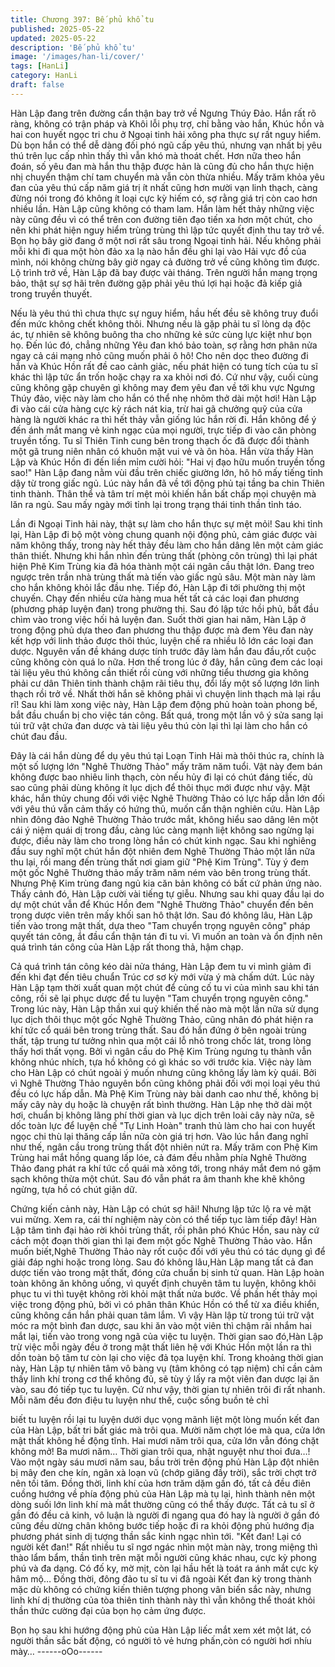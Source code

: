 ```yaml
---
title: Chương 397: Bế phủ khổ tu
published: 2025-05-22
updated: 2025-05-22
description: 'Bế phủ khổ tu'
image: '/images/han-li/cover/'
tags: [HanLi]
category: HanLi
draft: false
---
```


Hàn Lập đang trên đường cẩn thận bay trở về Ngưng Thúy Đảo.
Hắn rất rõ ràng, không có trận pháp và Khôi lỗi phụ trợ, chỉ bằng
vào hắn, Khúc hồn và hai con huyết ngọc tri chu ở Ngoại tinh hải
xông pha thực sự rất nguy hiểm.
Dù bọn hắn có thể dễ dàng đối phó ngũ cấp yêu thú, nhưng vạn
nhất bị yêu thú trên lục cấp nhìn thấy thì vẫn khó mà thoát chết.
Hơn nữa theo hắn đoán, số yêu đan mà hắn thu thập được hản là
cũng đủ cho hắn thực hiện nhị chuyển thậm chí tam chuyển mà
vẫn còn thừa nhiều.
Mấy trăm khỏa yêu đan của yêu thú cấp năm giá trị ít nhất cũng
hơn mười vạn linh thạch, càng đừng nói trong đó không ít loại
cực kỳ hiếm có, sợ rằng giá trị còn cao hơn nhiều lần.
Hàn Lập cũng không có tham lam.
Hắn làm hết thảy những việc này cũng đều vì có thể trên con
đường tiên đạo tiến xa hơn một chút, cho nên khi phát hiện nguy
hiểm trùng trùng thì lập tức quyết định thu tay trở về.
Bọn họ bây giờ đang ở một nơi rất sâu trong Ngoại tinh hải.
Nếu không phải mỗi khi đi qua một hòn đảo xa lạ nào hắn đều ghi
lại vào Hải vực đồ của mình, nói không chừng bây giờ ngay cả
đường trở về cũng không tìm được.
Lộ trình trở về, Hàn Lập đã bay được vài tháng.
Trên người hắn mang trọng bảo, thật sự sợ hãi trên đường gặp
phải yêu thú lợi hại hoặc đả kiếp giả trong truyền thuyết.

Nếu là yêu thú thì chưa thực sự nguy hiểm, hầu hết đều sẽ không
truy đuổi đến mức không chết không thôi.
Nhưng nếu là gặp phải tu sĩ lòng dạ độc ác, tự nhiên sẽ không
buông tha cho những kẻ sức cùng lực kiệt như bọn họ.
Đến lúc đó, chẳng những Yêu đan khó bảo toàn, sợ rằng hơn
phân nửa ngay cả cái mạng nhỏ cũng muốn phải ô hô!
Cho nên dọc theo đường đi hắn và Khúc Hồn rất đề cao cảnh
giảc, nếu phát hiện có tung tích của tu sĩ khác thì lập tức ẩn trốn
hoặc chạy ra xa khỏi nơi đó.
Cứ như vậy, cuối cùng cũng không gặp chuyên gì không may
đem yêu đan về tới khu vực Ngưng Thúy đảo, việc này làm cho
hắn có thể nhẹ nhõm thở dài một hơi!
Hàn Lập đi vào cái cửa hàng cực kỳ rách nát kia, trừ hai gã
chưởng quỹ của cửa hàng là người khác ra thì hết thảy vẫn giống
lúc hắn rời đi.
Hắn không để ý đến ánh mắt mang vẻ kinh ngạc của mọi người,
trực tiếp đi vào căn phòng truyền tống.
Tu sĩ Thiên Tinh cung bên trong thạch ốc đã được đổi thành một
gã trung niên nhân có khuôn mặt vui vẻ và ôn hòa.
Hắn vừa thấy Hàn Lập và Khúc Hồn đi đến liền mỉm cười hỏi:
"Hai vị đạo hữu muốn truyền tống sao!"
Hàn Lập đang nằm vùi đầu trên chiếc giường lớn, hô hô mấy
tiếng tỉnh dậy từ trong giấc ngủ.
Lúc này hắn đã về tới động phủ tại tầng ba chin Thiên tinh thành.
Thân thể và tâm trí mệt mỏi khiến hắn bất chấp mọi chuyện mà
lăn ra ngủ. Sau mấy ngày mới tỉnh lại trong trạng thái tinh thần
tỉnh táo.

Lần đi Ngoại Tinh hải này, thật sự làm cho hắn thực sự mệt mỏi!
Sau khi tỉnh lại, Hàn Lập đi bộ một vòng chung quanh nội động
phủ, cảm giác được vài năm không thấy, trong này hết thảy đều
làm cho hắn dâng lên một cảm giác thân thiết.
Nhưng khi hắn nhìn đến trùng thất (phòng côn trùng) thì lại phát
hiện Phê Kim Trùng kia đã hóa thành một cái ngân cầu thật lớn.
Đang treo ngược trên trần nhà trùng thất mà tiến vào giấc ngủ
sâu.
Một màn này làm cho hắn không khỏi lắc đầu nhẹ.
Tiếp đó, Hàn Lập đi tới phường thị một chuyến. Chạy đến nhiều
cửa hàng mua hết tất cả các loại đan phương (phương pháp
luyện đan) trong phường thị.
Sau đó lập tức hồi phủ, bắt đầu chìm vào trong việc hối hả luyện
đan.
Suốt thời gian hai năm, Hàn Lập ở trong động phủ dựa theo đan
phương thu thập được mà đem Yêu đan này kết hợp với linh thảo
được thôi thúc, luyện chế ra nhiều lô lớn các loại đan dược.
Nguyên vấn đề kháng dược tính trước đây làm hắn đau đầu,rốt
cuộc cũng không còn quá lo nữa.
Hơn thế trong lúc ở đây, hắn cũng đem các loại tài liệu yêu thú
không cần thiết rồi cùng với những tiểu thương gia không phải cư
dân Thiên tinh thành chậm rãi tiêu thụ, đổi lấy một số lượng lớn
linh thạch rồi trở về.
Nhất thời hắn sẽ không phải vì chuyện linh thạch mà lại rầu rĩ!
Sau khi làm xong việc này, Hàn Lập đem động phủ hoàn toàn
phong bế, bắt đầu chuẩn bị cho việc tán công.
Bất quá, trong một lần vô ý sửa sang lại túi trữ vật chứa đan dược
và tài liệu yêu thú còn lại thì lại làm cho hắn có chút đau đầu.

Đây là cái hắn dùng để dụ yêu thú tại Loạn Tinh Hải mà thôi thúc
ra, chính là một số lượng lớn "Nghê Thường Thảo" mấy trăm năm
tuổi.
Vật này đem bán không được bao nhiêu linh thạch, còn nếu hủy
đi lại có chút đáng tiếc, dù sao cũng phải dùng không ít lục dịch
để thôi thục mới được như vậy.
Mặt khác, hắn thủy chung đối với việc Nghê Thường Thảo có lực
hấp dẫn lớn đối với yêu thú vẫn cảm thấy có hứng thủ, muốn cẩn
thận nghiên cứu.
Hàn Lập nhìn đông đảo Nghê Thường Thảo trước mắt, không
hiểu sao dâng lên một cái ý niệm quái dị trong đầu, càng lúc càng
mạnh liệt không sao ngừng lại được, điều này làm cho trong lòng
hắn có chút kinh ngạc.
Sau khi nghiêng đầu suy nghĩ một chút hắn đột nhiên đem Nghê
Thường Thảo một lần nữa thu lại, rồi mang đến trùng thất nơi
giam giữ "Phệ Kim Trùng".
Tùy ý đem một gốc Nghê Thường thảo mấy trăm năm ném vào
bên trong trùng thất.
Nhưng Phệ Kim trùng đang ngủ kia căn bản không có bất cứ
phản ứng nào.
Thấy cảnh đó, Hàn Lập cười vài tiếng tự giễu.
Nhưng sau khi quay đầu lại do dự một chút vẫn để Khúc Hồn đem
"Nghê Thường Thảo" chuyển đến bên trong dược viên trên mấy
khối san hô thật lớn.
Sau đó không lâu, Hàn Lập tiến vào trong mật thất, dựa theo
"Tam chuyển trọng nguyên công" pháp quyết tán công, ắt đầu cẩn
thận tán đi tu vi.
Vì muốn an toàn và ổn định nên quá trình tán công của Hàn Lập
rất thong thả, hậm chạp.

Cả quá trình tán công kéo dài nửa tháng, Hàn Lập đem tu vi mình
giảm đi đến khi đạt đến tiêu chuẩn Trúc cơ sơ kỳ mới vừa ý mà
chấm dứt.
Lúc này Hàn Lập tạm thời xuất quan một chút để củng cố tu vi
của mình sau khi tán công, rồi sẽ lại phục dược để tu luyện "Tam
chuyển trọng nguyên công."
Trong lúc này, Hàn Lập thần xui quỷ khiến thế nào mà một lần
nữa sử dụng lục dịch thôi thục một gốc Nghê Thường Thảo, cũng
nhân đó phát hiện ra khí tức cổ quái bên trong trùng thất.
Sau đó hắn đứng ở bên ngoài trùng thất, tập trung tư tưởng nhìn
qua một cái lỗ nhỏ trong chốc lát, trong lòng thấy hơi thất vọng.
Bởi vì ngân cầu do Phệ Kim Trùng ngưng tụ thành vẫn không
nhúc nhích, tựa hồ không có gì khác so với trước kia.
Việc này làm cho Hàn Lập có chút ngoài ý muốn nhưng cũng
không lấy làm kỳ quái.
Bởi vì Nghê Thường Thảo nguyên bổn cũng không phải đối với
mọi loại yêu thú đều có lực hấp dẫn.
Mà Phệ Kim Trùng này bài danh cao như thế, không bị mấy cây
này dụ hoặc là chuyện rất bình thường.
Hàn Lập nhẹ thở dài một hơi, chuẩn bị không lãng phí thời gian
và lục dịch trên loài cây này nữa, sẽ dốc toàn lực để luyện chế
"Tự Linh Hoàn" tranh thủ làm cho hai con huyết ngọc chi thù lại
thăng cấp lần nữa còn giá trị hơn.
Vào lúc hắn đang nghĩ như thế, ngân cầu trong trùng thất đột
nhiên nứt ra.
Mấy trăm con Phệ Kim Trùng hai mắt hồng quang lấp lóe, cả đám
đều nhằm phía Nghê Thường Thảo đang phát ra khí tức cổ quái
mà xông tới, trong nháy mắt đem nó gặm sạch không thừa một
chút. Sau đó vẫn phát ra âm thanh khe khẽ không ngừng, tựa hồ
có chút giận dữ.

Chứng kiến cảnh này, Hàn Lập có chút sợ hãi! Nhưng lập tức lộ
ra vẻ mặt vui mừng.
Xem ra, cái thí nghiệm này còn có thể tiếp tục làm tiếp đây!
Hàn Lập tâm tình đại hảo rời khỏi trùng thất, rồi phân phó Khúc
Hồn, sau này cứ cách một đoạn thời gian thì lại đem một gốc
Nghê Thường Thảo vào.
Hắn muốn biết,Nghê Thường Thảo này rốt cuộc đối với yêu thú
có tác dụng gì để giải đáp nghi hoặc trong lòng.
Sau đó không lâu,Hàn Lập mang tất cả đan dược tiến vào trong
mật thất, đóng cửa chuẩn bị sinh tử quan.
Hàn Lập hoàn toàn không ăn không uống, vì quyết định chuyên
tâm tu luyện, không khôi phục tu vi thì tuyệt không rời khỏi mật
thất nửa bước.
Về phần hết thảy mọi việc trong động phủ, bởi vì có phân thân
Khúc Hồn có thể từ xa điều khiển, cũng không cần hắn phải quan
tâm lắm.
Vì vậy Hàn lập từ trong túi trữ vật móc ra một bình đan dược, sau
khi ăn vào một viên thì chậm rãi nhắm hai mắt lại, tiến vào trong
vong ngã của việc tu luyện.
Thời gian sao đó,Hàn Lập trừ việc mỗi ngày đều ở trong mật thất
liên hệ với Khúc Hồn một lần ra thì dồn toàn bộ tâm tư còn lại cho
việc đả tọa luyện khí.
Trong khoảng thời gian này, Hàn Lập tự nhiên tâm vô bàng vụ
(tâm không có tạp niệm) chỉ cần cảm thấy linh khí trong cơ thể
không đủ, sẽ tùy ý lấy ra một viên đan dược lại ăn vào, sau đó
tiếp tục tu luyện.
Cứ như vậy, thời gian tự nhiên trôi đi rất nhanh.
Mỗi năm đều đơn điệu tu luyện như thế, cuộc sống buồn tẻ chỉ

biết tu luyện rồi lại tu luyện dưới dục vọng mãnh liệt một lòng
muốn kết đan của Hàn Lập, bất tri bất giác mà trôi qua.
Mười năm chợt lóe mà qua, cửa lớn mật thất không hề động tĩnh.
Hai mươi năm trôi qua, cửa lớn vẫn đóng chặt không mở!
Ba mươi năm…
Thời gian trôi qua, nhật nguyệt như thoi đưa…!
Vào một ngày sáu mươi năm sau, bầu trời trên động phủ Hàn Lập
đột nhiên bị mây đen che kín, ngân xà loạn vũ (chớp giăng đầy
trời), sắc trời chợt trở nên tối tăm.
Đồng thời, linh khí của hơn trăm dặm gần đó, tất cả đều điên
cuồng hướng về phía động phủ của Hàn Lập mà tụ lại, hình thành
nên một dòng suối lớn linh khí mà mắt thường cũng có thể thấy
được.
Tất cả tu sĩ ở gần đó đều cả kinh, vô luận là người đi ngang qua
đó hay là người ở gần đó cũng đều dừng chân không bước tiếp
hoặc đi ra khỏi động phủ hướng địa phương phát sinh dị tượng
thần sắc kinh ngạc nhìn tới.
"Kết đan! Lại có người kết đan!"
Rất nhiều tu sĩ ngơ ngác nhìn một màn này, trong miệng thì thào
lẩm bẩm, thần tình trên mặt mỗi người cũng khác nhau, cực kỳ
phong phú và đa dạng.
Có đố ky, mờ mịt, còn lại hầu hết là toát ra ánh mắt cực kỳ hâm
mộ…
Đồng thời, đông đảo tu sĩ tu vi đã ngoài Kết đan kỳ trong thành
mặc dù không có chứng kiến thiên tượng phong vân biến sắc này,
nhưng linh khí dị thường của tòa thiên tinh thành này thì vẫn
không thể thoát khỏi thần thức cường đại của bọn họ cảm ứng
được.

Bọn họ sau khi hướng động phủ của Hàn Lập liếc mắt xem xét
một lát, có người thần sắc bất động, có người tỏ vẻ hưng
phấn,còn có người hơi nhíu mày…
------oOo------
